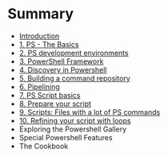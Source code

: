 # Summary

* [Introduction](README.md)
* [1. PS - The Basics](chapter1.md)
* [2. PS development environments](effective-ps-development-environements.md)
* [3. PowerShell Framework](powershell-framework.md)
* [4. Discovery in Powershell](discovery-in-powershell.md)
* [5. Building a command repository](basic-commands-and-the-pipeline.md)
* [6. Pipelining](pipelining.md)
* [7. PS Script basics](ps-scripts.md)
* [8. Prepare your script](prepare-your-script.md)
* [9. Scripts: Files with a lot of PS commands](a-bunch-of-commands.md)
* [10. Refining your script with loops](refining-with-loops.md)
* Exploring the Powershell Gallery
* Special Powershell Features
* The Cookbook

